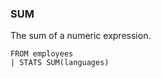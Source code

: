 <!--
This is generated by ESQL's AbstractFunctionTestCase. Do no edit it. See ../README.md for how to regenerate it.
-->

### SUM
The sum of a numeric expression.

```
FROM employees
| STATS SUM(languages)
```
